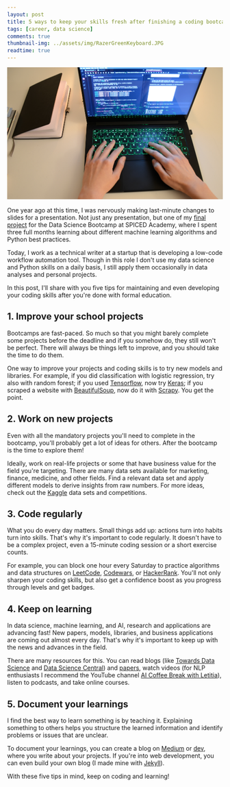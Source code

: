 ```yaml
---
layout: post
title: 5 ways to keep your skills fresh after finishing a coding bootcamp
tags: [career, data science]
comments: true
thumbnail-img: ../assets/img/RazerGreenKeyboard.JPG
readtime: true
---
```


![cover image](../assets/img/RazerGreenKeyboard.JPG)

One year ago at this time, I was nervously making last-minute changes to slides for a presentation. Not just any presentation, but one of my [final project]([https://github.com/lorenanda/speech-emotion-recognition](https://github.com/lorenanda/speech-emotion-recognition)) for the Data Science Bootcamp at SPICED Academy, where I spent three full months learning about different machine learning algorithms and Python best practices.

Today, I work as a technical writer at a startup that is developing a low-code workflow automation tool. Though in this role I don't use my data science and Python skills on a daily basis, I still apply them occasionally in data analyses and personal projects.

In this post, I'll share with you five tips for maintaining and even developing your coding skills after you're done with formal education.

## 1. Improve your school projects

Bootcamps are fast-paced. So much so that you might barely complete some projects before the deadline and if you somehow do, they still won't be perfect. There will always be things left to improve, and you should take the time to do them.

One way to improve your projects and coding skills is to try new models and libraries. For example, if you did classification with logistic regression, try also with random forest; if you used [Tensorflow](https://www.tensorflow.org/), now try [Keras](https://keras.io/); if you scraped a website with [BeautifulSoup](https://beautiful-soup-4.readthedocs.io/en/latest/), now do it with [Scrapy](https://scrapy.org/). You get the point. 

## 2. Work on new projects

Even with all the mandatory projects you'll need to complete in the bootcamp, you'll probably get a  lot of ideas for others. After the bootcamp is the time to explore them!

Ideally, work on real-life projects or some that have business value for the field you're targeting. There are many data sets available for marketing, finance, medicine, and other fields. Find a relevant data set and apply different models to derive insights from raw numbers. For more ideas, check out the [Kaggle](https://www.kaggle.com/) data sets and competitions.

## 3. Code regularly

What you do every day matters. Small things add up: actions turn into habits turn into skills. That's why it's important to code regularly. It doesn't have to be a complex project, even a 15-minute coding session or a short exercise counts. 

For example, you can block one hour every Saturday to practice algorithms and data structures on [LeetCode](https://leetcode.com/), [Codewars](https://www.codewars.com/), or [HackerRank](https://www.hackerrank.com/). You'll not only sharpen your coding skills, but also get a confidence boost as you progress through levels and get badges.

## 4. Keep on learning

In data science, machine learning, and AI, research and applications are advancing fast! New papers, models, libraries, and business applications are coming out almost every day. That's why it's important to keep up with the news and advances in the field.

There are many resources for this. You can read blogs (like [Towards Data Science](https://towardsdatascience.com/?gi=73ee6fa159ba) and [Data Science Central](https://towardsdatascience.com/?gi=73ee6fa159ba)) and [papers](https://arxiv.org/list/stat.ML/recent), watch videos (for NLP enthusiasts I recommend the YouTube channel [AI Coffee Break with Letitia](https://www.youtube.com/c/AICoffeeBreak)), listen to podcasts, and take online courses.

## 5. Document your learnings

I find the best way to learn something is by teaching it. Explaining something to others helps you structure the learned information and identify problems or issues that are unclear. 

To document your learnings, you can create a blog on [Medium](https://lorenaciutacu.medium.com/) or [dev](http://dev.to/lorena), where you write about your projects. If you're into web development, you can even build your own blog (I made mine with [Jekyll](https://jekyllrb.com/)).

With these five tips in mind, keep on coding and learning!